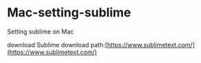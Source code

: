 # Mac-setting-sublime
Setting sublime on Mac


download Sublime
download path:[https://www.sublimetext.com/](https://www.sublimetext.com/)

